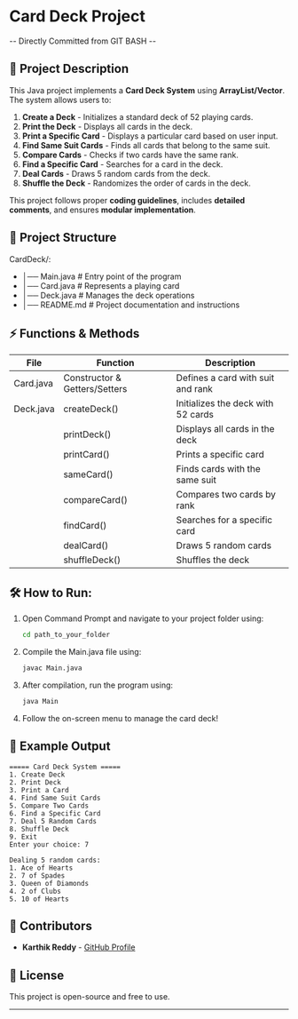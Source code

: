 # Card Deck Project

-- Directly Committed from GIT BASH --

## 📖 Project Description

This Java project implements a **Card Deck System** using **ArrayList/Vector**. The system allows users to:

1. **Create a Deck** - Initializes a standard deck of 52 playing cards.
2. **Print the Deck** - Displays all cards in the deck.
3. **Print a Specific Card** - Displays a particular card based on user input.
4. **Find Same Suit Cards** - Finds all cards that belong to the same suit.
5. **Compare Cards** - Checks if two cards have the same rank.
6. **Find a Specific Card** - Searches for a card in the deck.
7. **Deal Cards** - Draws 5 random cards from the deck.
8. **Shuffle the Deck** - Randomizes the order of cards in the deck.

This project follows proper **coding guidelines**, includes **detailed comments**, and ensures **modular implementation**.

## 📂 Project Structure

CardDeck/:
- │── Main.java            # Entry point of the program
- │── Card.java            # Represents a playing card
- │── Deck.java            # Manages the deck operations
- │── README.md            # Project documentation and instructions

## ⚡ Functions & Methods

| File     | Function         | Description |
|----------|----------------|-------------|
| Card.java | Constructor & Getters/Setters | Defines a card with suit and rank |
| Deck.java | createDeck()   | Initializes the deck with 52 cards |
|          | printDeck()    | Displays all cards in the deck |
|          | printCard()    | Prints a specific card |
|          | sameCard()     | Finds cards with the same suit |
|          | compareCard()  | Compares two cards by rank |
|          | findCard()     | Searches for a specific card |
|          | dealCard()     | Draws 5 random cards |
|          | shuffleDeck()  | Shuffles the deck |

## 🛠️ **How to Run**:

1. Open Command Prompt and navigate to your project folder using:
   ```sh
   cd path_to_your_folder
   ```
2. Compile the Main.java file using:
   ```sh
   javac Main.java
   ```
3. After compilation, run the program using:
   ```sh
   java Main
   ```
4. Follow the on-screen menu to manage the card deck!

## 📌 Example Output

```
===== Card Deck System =====
1. Create Deck
2. Print Deck
3. Print a Card
4. Find Same Suit Cards
5. Compare Two Cards
6. Find a Specific Card
7. Deal 5 Random Cards
8. Shuffle Deck
9. Exit
Enter your choice: 7

Dealing 5 random cards:
1. Ace of Hearts
2. 7 of Spades
3. Queen of Diamonds
4. 2 of Clubs
5. 10 of Hearts
```

## 📜 Contributors

- **Karthik Reddy** - [GitHub Profile](https://github.com/Mr-Thop)

## 📄 License

This project is open-source and free to use.

---

